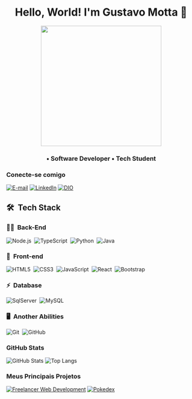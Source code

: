 
<h1 align="center">
  Hello, World! I'm Gustavo Motta 👋
</h1>
<div align="center">
<img height="320em" src="https://mir-s3-cdn-cf.behance.net/project_modules/1400_opt_1/81bb4b165684019.640b6038d133e.gif"/>
</div>
<h3 align="center">
    • Software Developer • Tech Student
</h3>

### Conecte-se comigo
[![E-mail](https://img.shields.io/badge/-Email-000?style=for-the-badge&logo=microsoft-outlook&logoColor=E94D5F)](mailto:gustavomottadeveloper@gmail.com)
[![LinkedIn](https://img.shields.io/badge/-LinkedIn-000?style=for-the-badge&logo=linkedin&logoColor=30A3DC)](https://www.linkedin.com/in/gvmotta/)
[![DIO](https://img.shields.io/badge/-Perfil%20DIO-932ED1?style=for-the-badge)](https://www.dio.me/users/gustavomottadeveloper)

## 🛠 &nbsp;Tech Stack

### 👩‍💻 &nbsp;Back-End

![Node.js](https://img.shields.io/badge/Node.js-000?style=for-the-badge&logo=node.js&logoColor=53D9A2)&nbsp;
![TypeScript](https://img.shields.io/badge/TypeScript-000?style=for-the-badge&logo=typescript&logoColor=1572B6)&nbsp;
![Python](https://img.shields.io/badge/Python-000?style=for-the-badge&logo=python&logoColor=yellow)&nbsp;
![Java](https://img.shields.io/badge/Java-000?style=for-the-badge&logo=openjdk&logoColor=white)&nbsp;


### 🎨 &nbsp;Front-end

![HTML5](https://img.shields.io/badge/HTML-000?style=for-the-badge&logo=html5&logoColor=30A3DC)&nbsp;
![CSS3](https://img.shields.io/badge/CSS3-000?style=for-the-badge&logo=css3&logoColor=E94D5F)&nbsp;
![JavaScript](https://img.shields.io/badge/JavaScript-000?style=for-the-badge&logo=javascript&logoColor=30A3DC)&nbsp;
![React](https://img.shields.io/badge/React-000?style=for-the-badge&logo=react&logoColor=DD0031)&nbsp;
![Bootstrap](https://img.shields.io/badge/Bootstrap-000?style=for-the-badge&logo=bootstrap&logoColor=563D7C)&nbsp;

### ⚡ &nbsp;Database

![SqlServer](https://img.shields.io/badge/-Microsoft%20SQL%20Server-000?style=for-the-badge&logo=microsoft%20sql%20server&logoColor=FDFD62)&nbsp;
![MySQL](https://img.shields.io/badge/-MySQL-000?style=for-the-badge&logo=mysql&logoColor=004D8F)&nbsp;

### 🖥️ &nbsp;Another Abilities

![Git](https://img.shields.io/badge/Git-000?style=for-the-badge&logo=git&logoColor=E94D5F)&nbsp;
![GitHub](https://img.shields.io/badge/GitHub-000?style=for-the-badge&logo=github&logoColor=30A3DC)&nbsp;





### GitHub Stats
![GitHub Stats](https://github-readme-stats.vercel.app/api?username=gvmotta&theme=transparent&bg_color=000&border_color=30A3DC&show_icons=true&icon_color=30A3DC&title_color=blue&text_color=FFF)
![Top Langs](https://github-readme-stats-git-masterrstaa-rickstaa.vercel.app/api/top-langs/?username=gvmotta&layout=compact&bg_color=000&border_color=30A3DC&title_color=blue&text_color=FFF)

### Meus Principais Projetos
[![Freelancer Web Development](https://github-readme-stats.vercel.app/api/pin/?username=gvmotta&repo=washokuWebSite&bg_color=000&border_color=30A3DC&show_icons=true&icon_color=30A3DC&title_color=blue&text_color=FFF)](https://github.com/gvmotta/WashokuWebSite)
[![Pokedex](https://github-readme-stats.vercel.app/api/pin/?username=gvmotta&repo=js-developer-pokedex&bg_color=000&border_color=30A3DC&show_icons=true&icon_color=30A3DC&title_color=blue&text_color=FFF)](https://github.com/gvmotta/js-developer-pokedex)


